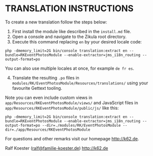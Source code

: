 # TRANSLATION INSTRUCTIONS

To create a new translation follow the steps below:

1. First install the module like described in the `install.md` file.
2. Open a console and navigate to the Zikula root directory.
3. Execute this command replacing `en` by your desired locale code:

`php -dmemory_limit=2G bin/console translation:extract en --bundle=RKEventPhotosModule --enable-extractor=jms_i18n_routing --output-format=po`

You can also use multiple locales at once, for example `de fr es`.

4. Translate the resulting `.po` files in `modules/RK/EventPhotosModule/Resources/translations/` using your favourite Gettext tooling.

Note you can even include custom views in `app/Resources/RKEventPhotosModule/views/` and JavaScript files in `app/Resources/RKEventPhotosModule/public/js/` like this:

`php -dmemory_limit=2G bin/console translation:extract en --bundle=RKEventPhotosModule --enable-extractor=jms_i18n_routing --output-format=po --dir=./modules/RK/EventPhotosModule --dir=./app/Resources/RKEventPhotosModule`

For questions and other remarks visit our homepage http://k62.de.

Ralf Koester (ralf@familie-koester.de)
http://k62.de
